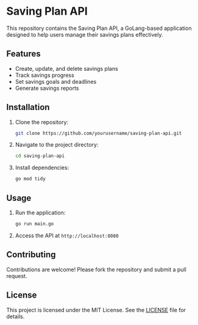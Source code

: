 # Saving Plan API

This repository contains the Saving Plan API, a GoLang-based application designed to help users manage their savings plans effectively.

## Features

- Create, update, and delete savings plans
- Track savings progress
- Set savings goals and deadlines
- Generate savings reports

## Installation

1. Clone the repository:
   ```sh
   git clone https://github.com/yourusername/saving-plan-api.git
   ```
2. Navigate to the project directory:
   ```sh
   cd saving-plan-api
   ```
3. Install dependencies:
   ```sh
   go mod tidy
   ```

## Usage

1. Run the application:
   ```sh
   go run main.go
   ```
2. Access the API at `http://localhost:8080`

## Contributing

Contributions are welcome! Please fork the repository and submit a pull request.

## License

This project is licensed under the MIT License. See the [LICENSE](LICENSE) file for details.
